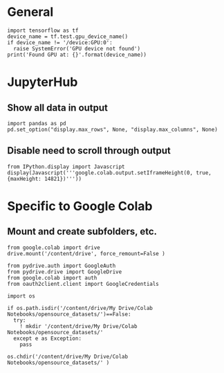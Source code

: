 # General #
```
import tensorflow as tf
device_name = tf.test.gpu_device_name()
if device_name != '/device:GPU:0':
  raise SystemError('GPU device not found')
print('Found GPU at: {}'.format(device_name))
```

# JupyterHub #
## Show all data in output ##

```
import pandas as pd
pd.set_option("display.max_rows", None, "display.max_columns", None)

```

## Disable need to scroll through output ##

```
from IPython.display import Javascript
display(Javascript('''google.colab.output.setIframeHeight(0, true, {maxHeight: 14821})'''))

```


# Specific to  Google Colab ##

## Mount and create subfolders, etc. ##

```
from google.colab import drive
drive.mount('/content/drive', force_remount=False )

from pydrive.auth import GoogleAuth
from pydrive.drive import GoogleDrive
from google.colab import auth
from oauth2client.client import GoogleCredentials

```

```
import os

if os.path.isdir('/content/drive/My Drive/Colab Notebooks/opensource_datasets/')==False:
  try:
    ! mkdir '/content/drive/My Drive/Colab Notebooks/opensource_datasets/'
  except e as Exception:
    pass  

os.chdir('/content/drive/My Drive/Colab Notebooks/opensource_datasets/' )

```

## ##
```
```

